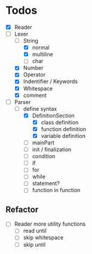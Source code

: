 # Todos

- [X] Reader
- [ ] Lexer
  - [ ] String
    - [X] normal
    - [X] multiline
    - [ ] char
  - [X] Number
  - [X] Operator
  - [X] Indentifier / Keywords
  - [X] Whitespace
  - [X] comment
- [ ] Parser
  - [ ] define syntax
    - [X] DefinitionSection
      - [X] class definition  
      - [X] function definition
      - [X] variable definition
    - [ ] mainPart
    - [ ] init / finalization
    - [ ] condition
    - [ ] if
    - [ ] for
    - [ ] while
    - [ ] statement?
    - [ ] function in function

## Refactor 

- [ ] Reader more utility functions
  - [ ] read until
  - [ ] skip whitespace
  - [ ] skip until